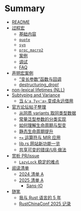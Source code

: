 # Summary

- [README](./README.md)
- [过程宏](./proc-macro-note.md)
    - [基础内容](./proc/ref.md)
    - [`quote`](./proc/quote.md)
    - [`syn`](./proc/syn.md)
    - [`proc_macro2`](./proc/proc_macro2.md)
    - [案例](./proc/study-case.md)
    - [调试](./proc/debug.md)
    - [FAQ](./proc/FAQ.md)
- [声明宏案例](./dcl.md)
    - [“变长参数”函数与回调](./dcl/variadic.md)
    - [destructuring_drop!](./dcl/destructuring_drop.md)
- [non-lexical lifetimes (NLL)]()
- [Subtyping and Variance](./subtyping.md)
    - [当 `&'a Ty<'a>` 变成永远借用](./variance/covariance-borrow-forever.md)
- [官方论坛帖子整理](./forum.md)
    - [从同质 variants 取同类型数据](./forum/homo-variant.md)
    - [常量泛型参数的分类实现](./forum/impl-const-param.md)
    - [如何理解生命周期与型变]()
    - [静态生命周期提升](./forum/static-promotion.md)
    - [`+=` 运算符与 MIR 应用](./forum/addassgin.md)
    - [lib.rs 网站新功能一览](./forum/lib.rs.md)
    - [共享可变的错误/UB 做法](./forum/shared-mutablity-UB.md)
- [赏析 PR/issue](./learn-from-pr-issue.md)
    - [`LazyLock` 稳定的难点](./learn-from-pr-issue/LazyLock.md)
- [阅读清单](./reading-list/index.md)
    - [2024 清单 A](./reading-list/2024a.md)
    - [2025 清单 A](./reading-list/2025a.md)
      - [Sans-IO](./async/Sans-IO.md)
- [随笔]()
  - [我与 Rust 语言的 5 年](./ramblings/five-years-with-rust.md)
  - [RustChinaConf 2025 记录](./ramblings/RustChinaConf2025.md)
